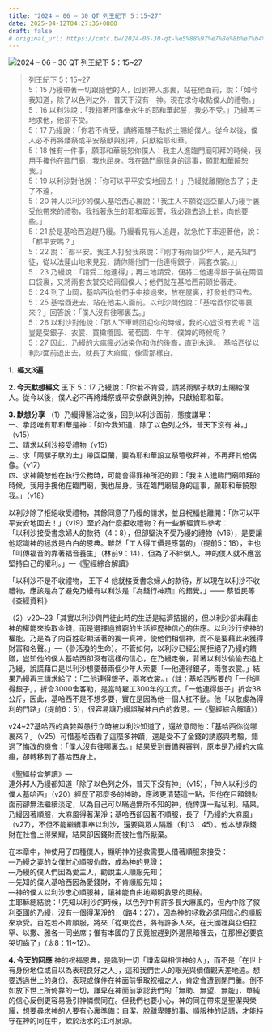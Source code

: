 ```yaml
---
title: "2024 – 06 – 30 QT 列王紀下 5：15~27"
date: 2025-04-12T04:27:35+0800
draft: false
# original_url: https://cmtc.tw/2024-06-30-qt-%e5%88%97%e7%8e%8b%e7%b4%80%e4%b8%8b-5%ef%bc%9a1527
---
```


![2024 – 06 – 30 QT 列王紀下 5：15\~27](/images/qt.jpg  "2024 – 06 – 30 QT 列王紀下 5：15\~27")

> 列王紀下 5：15\~27  
> 5：15 乃縵帶著一切跟隨他的人，回到神人那裏，站在他面前，說：「如今我知道，除了以色列之外，普天下沒有　神。現在求你收點僕人的禮物。」  
> 5：16 以利沙說：「我指著所事奉永生的耶和華起誓，我必不受。」乃縵再三地求他，他卻不受。  
> 5：17 乃縵說：「你若不肯受，請將兩騾子馱的土賜給僕人。從今以後，僕人必不再將燔祭或平安祭獻與別神，只獻給耶和華。  
> 5：18 惟有一件事，願耶和華饒恕你僕人：我主人進臨門廟叩拜的時候，我用手攙他在臨門廟，我也屈身。我在臨門廟屈身的這事，願耶和華饒恕我。」  
> 5：19 以利沙對他說：「你可以平平安安地回去！」乃縵就離開他去了；走了不遠，  
> 5：20 神人以利沙的僕人基哈西心裏說：「我主人不願從這亞蘭人乃縵手裏受他帶來的禮物，我指著永生的耶和華起誓，我必跑去追上他，向他要些。」  
> 5：21 於是基哈西追趕乃縵。乃縵看見有人追趕，就急忙下車迎著他，說：「都平安嗎？」  
> 5：22 說：「都平安。我主人打發我來說：『剛才有兩個少年人，是先知門徒，從以法蓮山地來見我，請你賜他們一他連得銀子，兩套衣裳。』」  
> 5：23 乃縵說：「請受二他連得」；再三地請受，便將二他連得銀子裝在兩個口袋裏，又將兩套衣裳交給兩個僕人；他們就在基哈西前頭抬著走。  
> 5：24 到了山岡，基哈西從他們手中接過來，放在屋裏，打發他們回去。  
> 5：25 基哈西進去，站在他主人面前。以利沙問他說：「基哈西你從哪裏來？」回答說：「僕人沒有往哪裏去。」  
> 5：26 以利沙對他說：「那人下車轉回迎你的時候，我的心豈沒有去呢？這豈是受銀子、衣裳、買橄欖園、葡萄園、牛羊、僕婢的時候呢？  
> 5：27 因此，乃縵的大痲瘋必沾染你和你的後裔，直到永遠。」基哈西從以利沙面前退出去，就長了大痲瘋，像雪那樣白。

**1.  經文3遍**

**2. 今天默想經文**
王下 5：17 乃縵說：「你若不肯受，請將兩騾子馱的土賜給僕人。從今以後，僕人必不再將燔祭或平安祭獻與別神，只獻給耶和華。

**3. 默想分享**
（1）乃縵得醫治之後，回到以利沙面前，態度謙卑：  
一、承認唯有耶和華是神：「如今我知道，除了以色列之外，普天下沒有 神。」（v15）  
二、請求以利沙接受禮物（v15）  
三、求「兩騾子馱的土」帶回亞蘭，要為耶和華設立祭壇敬拜神，不再拜其他偶像。（v17）  
四、求神饒恕他在執行公務時，可能會得罪神所犯的罪：「我主人進臨門廟叩拜的時候，我用手攙他在臨門廟，我也屈身。我在臨門廟屈身的這事，願耶和華饒恕我。」（v18）

以利沙除了拒絕收受禮物，其餘同意了乃縵的請求，並且祝福他離開：「你可以平平安安地回去！」（v19）至於為什麼拒收禮物？有一些解經資料參考：  
「以利沙接受書念婦人的款待（4：8），但卻堅決不受乃縵的禮物（v16），是要讓他認識神的拯救是白白的恩典。雖然「工人得工價是應當的」（提前5：18），主也「叫傳福音的靠著福音養生」（林前9：14），但為了不絆倒人，神的僕人就不應當堅持自己的權利。」—《聖經綜合解讀》

「以利沙不是不收禮物， 王下 4 他就接受書念婦人的款待，所以現在以利沙不收禮物，應該是為了避免乃縵有以利沙是『為錢行神蹟』的錯覺。」―― 蔡哲民等《查經資料》

（2）v20\~23「其實以利沙與門徒此時的生活是結濟拮据的，但以利沙卻未藉由神的權能來換取金錢，而是選擇過貧窮的生活經歷神信心的供應。以利沙行使神的權能，乃是為了向百姓彰顯活著的獨一真神，使他們相信神，而不是要藉此來獲得財富和名聲。」—（參活潑的生命）。不管如何，以利沙已經公開拒絕了乃縵的饋贈，豈知他的僕人基哈西卻沒有這樣的信心，在乃縵走後，背著以利沙偷偷去追上乃縵，說謊藉口是以利沙想要替兩個少年人索要「一他連得銀子，兩套衣裳。」結果乃縵再三請求給了：「二他連得銀子，兩套衣裳。」（註：基哈西所要的「一他連得銀子」，折合3000舍客勒，是當時雇工300年的工資。「一他連得銀子」折合38公斤，因此，基哈西不是不想多要，實在是因為他一個人扛不動。他「以敬虔為得利的門路」（提前6：5），很容易讓乃縵誤解神白白的救恩。—《聖經綜合解讀》）

v24\~27基哈西的貪婪與愚行立時被以利沙知道了，還故意問他：「基哈西你從哪裏來？」（v25）可惜基哈西看了這麼多神蹟，還是受不了金錢的誘惑與考驗，錯過了悔改的機會：「僕人沒有往哪裏去。」結果受到責備與審判，原本是乃縵的大痲瘋，卻轉移到了基哈西身上。

《聖經綜合解讀》—  
連外邦人乃縵都知道「除了以色列之外，普天下沒有神」（v15），「神人以利沙的僕人基哈西」（v20）經歷了那麼多的神跡，應該更清楚這一點，但他在巨額錢財面前卻無法繼續淡定，以為自己可以瞞過無所不知的神，僥倖謀一點私利。結果，乃縵因著順服，大麻風得著潔淨；基哈西卻因著不順服，長了「乃縵的大麻風」（v27），不但不能繼續事奉以利沙，還要與眾人隔離（利13：45）。他本想靠錢財在社會上得榮耀，結果卻因錢財而被社會所厭棄。

在本章中，神使用了四種僕人，顯明神的拯救需要人借著順服來接受：  
—乃縵之妻的女僕甘心順服仇敵，成為神的見證；  
—乃縵的僕人們因為愛主人，勸說主人順服先知；  
—先知的僕人基哈西因為愛錢財，不肯順服先知；  
—神的僕人以利沙忠心順服神，讓神能自由地顯明救恩的奧秘。  
主耶穌總結說：「先知以利沙的時候，以色列中有許多長大麻風的，但內中除了敘利亞國的乃縵，沒有一個得潔淨的」（路4：27），因為神的拯救必須用信心的順服來承受。百姓若不肯順服，將來「從東從西，將有許多人來，在天國裡與亞伯拉罕、以撒、雅各一同坐席；惟有本國的子民竟被趕到外邊黑暗裡去，在那裡必要哀哭切齒了」（太8：11\~12）。

**4. 今天的回應**
神的祝福恩典，是臨到一切「謙卑與相信神的人」，而不是「在世上有身份地位或自以為表現良好之人」，這和我們世人的眼光與價值觀天差地遠。想要透過世上的身份、表現或條件在神面前爭取祝福之人，肯定會遭到閉門羹。倒不如放下世上所倚靠的一切，謙卑在神面前承認我們的「無助、無望、無能」，單純的信心反倒更容易吸引神憐憫同在。但我們也要小心，神的同在帶來是聖潔與榮耀，想要尋求神的人要有心裏準備：自潔、脫離卑賤的事、順服神的話語，才能持守在神的同在中，飲於活水的江河泉源。
